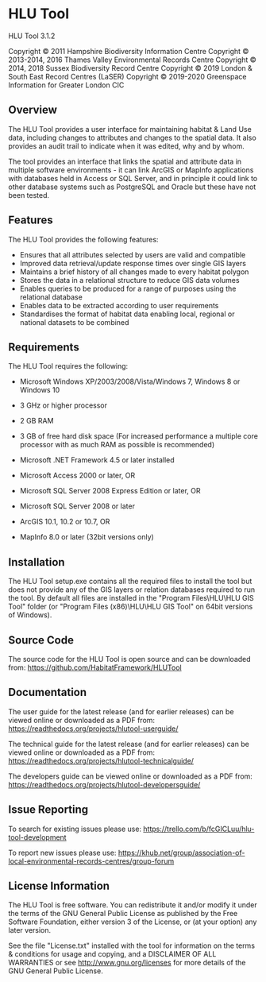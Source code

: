 HLU Tool
========

HLU Tool 3.1.2

Copyright © 2011 Hampshire Biodiversity Information Centre
Copyright © 2013-2014, 2016 Thames Valley Environmental Records Centre
Copyright © 2014, 2018 Sussex Biodiversity Record Centre
Copyright © 2019 London & South East Record Centres (LaSER)
Copyright © 2019-2020 Greenspace Information for Greater London CIC

Overview
--------
The HLU Tool provides a user interface for maintaining habitat & Land Use data, including changes to attributes and changes to the spatial data. It also provides an audit trail to indicate when it was edited, why and by whom.

The tool provides an interface that links the spatial and attribute data in multiple software environments - it can link ArcGIS or MapInfo applications
with databases held in Access or SQL Server, and in principle it could link to other database systems such as PostgreSQL and Oracle but these have not been tested.

Features
--------
The HLU Tool provides the following features:
- Ensures that all attributes selected by users are valid and compatible
- Improved data retrieval/update response times over single GIS layers
- Maintains a brief history of all changes made to every habitat polygon
- Stores the data in a relational structure to reduce GIS data volumes
- Enables queries to be produced for a range of purposes using the relational database
- Enables data to be extracted according to user requirements
- Standardises the format of habitat data enabling local, regional or national datasets to be combined

Requirements
------------
The HLU Tool requires the following:

 - Microsoft Windows XP/2003/2008/Vista/Windows 7, Windows 8 or Windows 10
 - 3 GHz or higher processor
 - 2 GB RAM
 - 3 GB of free hard disk space
  (For increased performance a multiple core processor with as much RAM as possible is recommended)

 - Microsoft .NET Framework 4.5 or later installed

 - Microsoft Access 2000 or later, OR
 - Microsoft SQL Server 2008 Express Edition or later, OR
 - Microsoft SQL Server 2008 or later

 - ArcGIS 10.1, 10.2 or 10.7, OR
 - MapInfo 8.0 or later (32bit versions only)

Installation
------------
The HLU Tool setup.exe contains all the required files to install the tool but does not provide any of the GIS layers or relation databases required to run the tool. By default all files are installed in the "Program Files\HLU\HLU GIS Tool" folder (or "Program Files (x86)\HLU\HLU GIS Tool" on 64bit versions of Windows).

Source Code
-----------
The source code for the HLU Tool is open source and can be downloaded from:
<https://github.com/HabitatFramework/HLUTool>

Documentation
-------------
The user guide for the latest release (and for earlier releases) can be viewed online or downloaded as a PDF from:
<https://readthedocs.org/projects/hlutool-userguide/>

The technical guide for the latest release (and for earlier releases) can be viewed online or downloaded as a PDF from:
<https://readthedocs.org/projects/hlutool-technicalguide/>

The developers guide can be viewed online or downloaded as a PDF from:
<https://readthedocs.org/projects/hlutool-developersguide/>

Issue Reporting
---------------
To search for existing issues please use:
<https://trello.com/b/fcGICLuu/hlu-tool-development>

To report new issues please use:
<https://khub.net/group/association-of-local-environmental-records-centres/group-forum>

License Information
-------------------
The HLU Tool is free software. You can redistribute it and/or modify it
under the terms of the GNU General Public License as published by the Free
Software Foundation, either version 3 of the License, or (at your option) any
later version.

See the file "License.txt" installed with the tool for information on the
terms & conditions for usage and copying, and a DISCLAIMER OF ALL WARRANTIES
or see <http://www.gnu.org/licenses> for more details of the GNU General Public
License.
